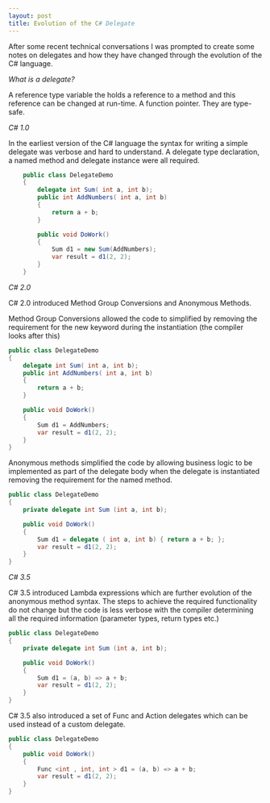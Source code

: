 ```yaml
---
layout: post
title: Evolution of the C# Delegate
---
```



After some recent technical conversations I was prompted to create some notes on delegates and how they have changed through the evolution of the C# language.

*What is a delegate?*

A reference type variable the holds a reference to a method and this reference can be changed at run-time. A function pointer. They are type-safe.

*C# 1.0*

In the earliest version of the C# language the syntax for writing a simple delegate was  verbose and hard to understand.  A delegate type declaration, a named method and delegate instance were all required.

```csharp
    public class DelegateDemo
    {
        delegate int Sum( int a, int b);
        public int AddNumbers( int a, int b)
        {
            return a + b;
        }

        public void DoWork()
        {
            Sum d1 = new Sum(AddNumbers);
            var result = d1(2, 2);
        }
    }
```

*C# 2.0*

C# 2.0 introduced Method Group Conversions and Anonymous Methods. 

Method Group Conversions allowed the code to simplified by removing the requirement for the new keyword during the instantiation  (the compiler looks after this)

```csharp
public class DelegateDemo
{
    delegate int Sum( int a, int b);
    public int AddNumbers( int a, int b)
    {
        return a + b;
    }

    public void DoWork()
    {
        Sum d1 = AddNumbers;
        var result = d1(2, 2);
    }
}
```

Anonymous methods simplified the code by allowing business logic to be implemented as part of the delegate body when the delegate is instantiated removing the requirement for the named method.  

```csharp
public class DelegateDemo
{
    private delegate int Sum (int a, int b);

    public void DoWork()
    {
        Sum d1 = delegate ( int a, int b) { return a + b; };
        var result = d1(2, 2);
    }
}    
```

*C# 3.5*

C# 3.5 introduced Lambda expressions which are further evolution of the anonymous method syntax.  The steps to achieve the required functionality do not change but the code is less verbose with the compiler determining all the required information (parameter types, return types etc.)

```csharp
public class DelegateDemo
{
    private delegate int Sum (int a, int b);

    public void DoWork()
    {
        Sum d1 = (a, b) => a + b;
        var result = d1(2, 2);
    }
}
```

 C# 3.5 also introduced a set of Func and Action delegates which can be used instead of a custom delegate.  

```csharp
public class DelegateDemo
{
    public void DoWork()
    {
        Func <int , int, int > d1 = (a, b) => a + b;
        var result = d1(2, 2);
    }
}
```

